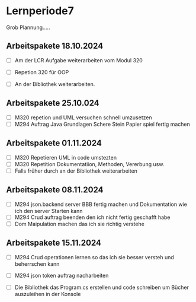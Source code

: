 # Lernperiode7

Grob Plannung.....


## Arbeitspakete 18.10.2024
- [ ] Am der LCR Aufgabe weiterarbeiten vom Modul 320
- [ ]  Repetion 320 für OOP
- [ ]  An der Bibliothek weiterarbeiten.


## Arbeitspakete 25.10.024
- [ ] M320 repetion und UML versuchen schnell umzusetzen
- [ ] M294 Auftrag Java Grundlagen Schere Stein Papier spiel fertig machen

## Arbeitspakete 01.11.2024
- [ ] M320 Repetieren UML in code umstezten
- [ ] M320 Repetition Dokumentatiion, Methoden, Vererbung usw.
- [ ] Falls früher durch an der Bibliothek weiterarbeiten

## Arbeitspakete 08.11.2024
- [ ] M294 json.backend server BBB fertig machen und Dokumentation wie ich den server Starten kann
- [ ] M294 Crud auftrag beenden den ich nicht fertig geschafft habe
- [ ] Dom Maipulation machen das ich sie richtig verstehe

## Arbeitspakete 15.11.2024

- [ ] M294 Crud operationen lernen so das ich sie besser versteh und beherrschen kann
- [ ] M294 json token auftrag nacharbeiten
- [ ] Die Bibliothek das Program.cs erstellen und code schreiben um Bücher auszuleihen in der Konsole



      
